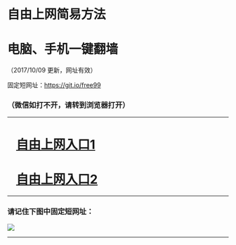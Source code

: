﻿# 自由上网简易方法

# 电脑、手机一键翻墙

（2017/10/09 更新，网址有效）

固定短网址：https://git.io/free99

### （微信如打不开，请转到浏览器打开）


***





# &nbsp;&nbsp; <a href="http://ft3206520611.fwq-tz-1001.info/fwqtz01.html?t=100900122309 " target="_blank">自由上网入口1</a>
# &nbsp;&nbsp; <a href="http://ft2520414414.fwq-tz-1002.info/fwqtz02.html?t=10090015719 " target="_blank">自由上网入口2</a>
***

### 请记住下图中固定短网址：

<img src="https://s3-us-west-2.amazonaws.com/fwq-1001/yjfq-20170905okok.png" /> 


***

